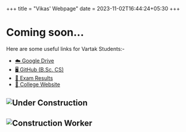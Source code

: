 +++
title = "Vikas' Webpage"
date = 2023-11-02T16:44:24+05:30
+++
# Coming soon...

Here are some useful links for Vartak Students:-
- [☁️  Google Drive](https://drive.google.com/drive/folders/1Pc_VV5jcq0mqbes_C-KTYcGcyNtHfMrG)
- [🖥️  GitHub (B.Sc. CS)](https://github.com/labstudent41/code)
- [📝  Exam Results](results)
- [🏫  College Website](https://avc.ac.in)

## ![Under Construction](pix/under-construction-1.gif)
## ![Construction Worker](pix/construction-worker-animation.gif)
